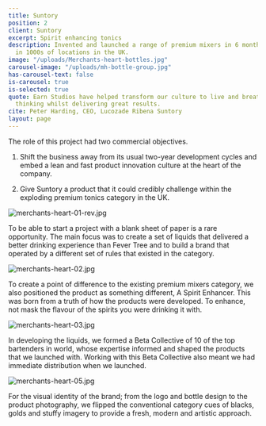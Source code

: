 ```yaml
---
title: Suntory
position: 2
client: Suntory
excerpt: Spirit enhancing tonics
description: Invented and launched a range of premium mixers in 6 months that is now
  in 1000s of locations in the UK.
image: "/uploads/Merchants-heart-bottles.jpg"
carousel-image: "/uploads/mh-bottle-group.jpg"
has-carousel-text: false
is-carousel: true
is-selected: true
quote: Earn Studios have helped transform our culture to live and breathe innovative
  thinking whilst delivering great results.
cite: Peter Harding, CEO, Lucozade Ribena Suntory
layout: page
---
```


The role of this project had two commercial objectives.

1. Shift the business away from its usual two-year development cycles and embed a lean and fast product innovation culture at the heart of the company.

2. Give Suntory a product that it could credibly challenge within the exploding premium tonics category in the UK.

![merchants-heart-01-rev.jpg](/uploads/merchants-heart-01-rev.jpg)

To be able to start a project with a blank sheet of paper is a rare opportunity. The main focus was to create a set of liquids that delivered a better drinking experience than Fever Tree and to build a brand that operated by a different set of rules that existed in the category.

![merchants-heart-02.jpg](/uploads/merchants-heart-02.jpg)

To create a point of difference to the existing premium mixers category, we also positioned the product as something different, A Spirit Enhancer. This was born from a truth of how the products were developed. To enhance, not mask the flavour of the spirits you were drinking it with.

![merchants-heart-03.jpg](/uploads/merchants-heart-03.jpg)

In developing the liquids, we formed a Beta Collective of 10 of the top bartenders in world, whose expertise informed and shaped the products that we launched with. Working with this Beta Collective also meant we had immediate distribution when we launched.

![merchants-heart-05.jpg](/uploads/merchants-heart-05.jpg)

For the visual identity of the brand; from the logo and bottle design to the product photography, we flipped the conventional category cues of blacks, golds and stuffy imagery to provide a fresh, modern and artistic approach.